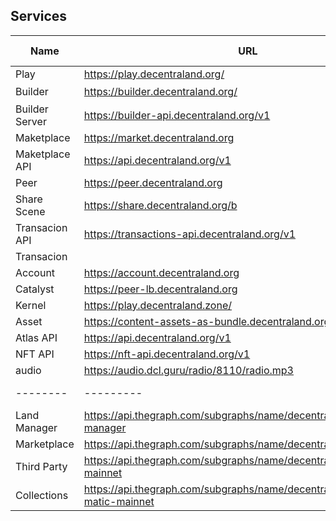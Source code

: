 ## Services


| Name | URL | Repo | Description | Test URL |
|--------|---------|------------| -------- |-----|
| Play | https://play.decentraland.org/ | https://github.com/decentraland/explorer |    | |
| Builder | https://builder.decentraland.org/ | https://github.com/decentraland/builder | Builer前端   | |
| Builder Server| https://builder-api.decentraland.org/v1 | https://github.com/decentraland/builder-server |    |
| Maketplace | https://market.decentraland.org  | https://github.com/decentraland/marketplace/tree/master/webapp |   |
| Maketplace API | https://api.decentraland.org/v1 | https://github.com/decentraland/marketplace/tree/master/indexer |   |
| Peer | https://peer.decentraland.org |  |   |
| Share Scene | https://share.decentraland.org/b | | | |
| Transacion API | https://transactions-api.decentraland.org/v1 | https://github.com/decentraland/transactions-server | | |
| Transacion|  | https://github.com/decentraland/decentraland-transactions | | |
| Account | https://account.decentraland.org | | | |
| Catalyst | https://peer-lb.decentraland.org |https://github.com/decentraland/catalyst | | |  
| Kernel | https://play.decentraland.zone/ | | | | 
| Asset | https://content-assets-as-bundle.decentraland.org | | | |
| Atlas API | https://api.decentraland.org/v1 | https://github.com/decentraland/atlas-server| | |
| NFT API | https://nft-api.decentraland.org/v1 | | | |
| audio | https://audio.dcl.guru/radio/8110/radio.mp3 | | | |
|--------|---------|------------| -------- |-----|
| Land Manager | https://api.thegraph.com/subgraphs/name/decentraland/land-manager| | | |
| Marketplace | https://api.thegraph.com/subgraphs/name/decentraland/marketplace |  |  |  |
| Third Party | https://api.thegraph.com/subgraphs/name/decentraland/tpr-matic-mainnet | | | |
| Collections | https://api.thegraph.com/subgraphs/name/decentraland/collections-matic-mainnet | | | |
